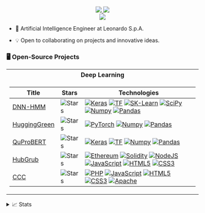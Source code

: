 
<p align="center">
<a href="https://github.com/MattiaLimone">
</a>
<br/>

<!-- <a href="https://gkos.tech">
    <img src="https://img.shields.io/badge/Website-gkos.tech-red?style=flat-square">
</a> --> 
<a href="https://www.linkedin.com/in/mattia-limone/">
    <img src="https://img.shields.io/badge/-Linkedin-blue?style=flat-square&logo=linkedin">
</a>
<a href="mailto:mattia.limone@mail.com">
    <img src="https://img.shields.io/badge/-Email-red?style=flat-square&logo=gmail&logoColor=white">
</a>
<br/> 

<a href="https://github.com/MattiaLimone">
    <img src="https://github-stats-alpha.vercel.app/api?username=MattiaLimone&cc=22272e&tc=37BCF6&ic=fff&bc=0000">
</a>

</p>

* 💼 Artificial Intelligence Engineer at Leonardo S.p.A.

* 💡 Open to collaborating on projects and innovative ideas. 

### 🖥️ Open-Source Projects
<table>
<tr><th>Deep Learning </th></tr>
<tr><td>

|Title | Stars | Technologies|
|--|--|--|
| [DNN-HMM](https://github.com/MattiaLimone/dnn-hmm) | <img alt="Stars" src="https://img.shields.io/github/stars/MattiaLimone/dnn-hmm?style=flat-square&labelColor=black"/> | [![Keras]][Keras-link] [![TF]][TF-link] [![SK-Learn]][SK-learn-link] [![SciPy]][SciPy-link] [![Numpy]][Numpy-link] [![Pandas]][Pandas-link]|
| [HuggingGreen](https://github.com/MattiaLimone/HuggingGreen) | <img alt="Stars" src="https://img.shields.io/github/stars/MattiaLimone/HuggingGreen?style=flat-square&labelColor=black"/> | [![PyTorch]][PyTorch-link] [![Numpy]][Numpy-link] [![Pandas]][Pandas-link]|
| [QuProBERT](https://github.com/MattiaLimone/QuProBert) | <img alt="Stars" src="https://img.shields.io/github/stars/MattiaLimone/QuProBert?style=flat-square&labelColor=black"/> | [![Keras]][Keras-link]  [![TF]][TF-link] [![Numpy]][Numpy-link] [![Pandas]][Pandas-link]|
| [HubGrub](https://github.com/MattiaLimone/HubGrub) | <img alt="Stars" src="https://img.shields.io/github/stars/MattiaLimone/HubGrub?style=flat-square&labelColor=black"/> | [![Ethereum]][Ethereum-link] [![Solidity]][Solidity-link] [![NodeJS]][NodeJS-link] [![JavaScript]][JavaScript-link] [![HTML5]][HTML5-link] [![CSS3]][CSS3-link]|
| [CCC](https://github.com/MattiaLimone/ccc-vvf) | <img alt="Stars" src="https://img.shields.io/github/stars/MattiaLimone/ccc-vvf?style=flat-square&labelColor=black"/> | [![PHP]][PHP-link]  [![JavaScript]][JavaScript-link] [![HTML5]][HTML5-link] [![CSS3]][CSS3-link] [![Apache]][Apache-link]|
</td></tr> </table>



<details>
<summary>📈 Stats</summary>
<br>
My Github Stats

![](http://github-profile-summary-cards.vercel.app/api/cards/profile-details?username=MattiaLimone&theme=dracula) 

![](http://github-profile-summary-cards.vercel.app/api/cards/repos-per-language?username=MattiaLimone&theme=dracula) 
![](http://github-profile-summary-cards.vercel.app/api/cards/most-commit-language?username=MattiaLimone&theme=dracula)


<br>

</details>


<!--Badges-->
[PHP]: https://img.shields.io/badge/php-black?style=flat-square&logo=php
[PHP-link]: https://www.php.net/
[JavaScript]: https://img.shields.io/badge/javascript-black?style=flat-square&logo=javascript
[JavaScript-link]: https://www.javascript.com/
[CSS3]: https://img.shields.io/badge/css3-black?style=flat-square&logo=css3&logoColor=blue
[CSS3-link]: https://www.w3.org/standards/webdesign/htmlcss
[Apache]: https://img.shields.io/badge/apache-black?style=flat-square&logo=apache&logoColor=red
[Apache-link]: https://httpd.apache.org/
[HTML5]: https://img.shields.io/badge/html5-black?style=flat-square&logo=html5
[HTML5-link]: https://www.w3.org/standards/webdesign/htmlcss
[Keras]: https://img.shields.io/badge/Keras-black?style=flat&logo=keras&logoColor=darkred
[Keras-link]: https://keras.io/
[TF]: https://img.shields.io/badge/TF-black?style=flat-square&logo=tensorflow
[TF-link]: https://www.tensorflow.org/?hl=it
[PyTorch]: https://img.shields.io/badge/PyTorch-black?style=flat-square&logo=pytorch
[PyTorch-link]: https://pytorch.org/
[PyG]: https://img.shields.io/badge/PyG-black?style=flat&logo=PyG&logoColor=blue
[PyG-link]: https://pytorch-geometric.readthedocs.io/en/latest/
[Graphein]: https://img.shields.io/badge/Graphein-black?style=flat&logo=GraphQL&logoColor=purple
[Graphein-link]: https://graphein.ai/
[Pandas]: https://img.shields.io/badge/Pandas-black?style=flat&logo=pandas&logoColor=yellow
[Pandas-link]: https://pandas.pydata.org/
[Numpy]: https://img.shields.io/badge/NumPy-black?style=flat-square&logo=numpy&logoColor=azure
[Numpy-link]: https://numpy.org/
[OpenCV]: https://img.shields.io/badge/OpenCV-black?style=flat&logo=opencv&logoColor=darkgreen
[OpenCV-link]: https://opencv.org/
[MongoDB]: https://img.shields.io/badge/MongoDB-black?style=flat&logo=MongoDB&logoColor=darkgreen
[MongoDB-link]: https://www.mongodb.com/
[Plotly]: https://img.shields.io/badge/Plotly-black?style=flat&logo=plotly&logoColor=white
[Plotly-link]: https://plotly.com/
[Dash]: https://img.shields.io/badge/Dash-black?style=flat&logo=plotly&logoColor=blue
[Dash-link]: https://dash.plotly.com/
[NodeJS]: https://img.shields.io/badge/node.js-black?style=flat&logo=node.js&logoColor=green
[NodeJS-link]: https://nodejs.org/en
[Ethereum]: https://img.shields.io/badge/Ethereum-black?style=flat&logo=Ethereum&logoColor=lightgrey
[Ethereum-link]: https://ethereum.org/
[Solidity]: https://img.shields.io/badge/Solidity-black?style=flat&logo=solidity&logoColor=lightgrey
[Solidity-link]: https://soliditylang.org/
[IPFS]: https://img.shields.io/badge/IPFS-black?style=flat&logo=IPFS
[IPFS-link]: https://ipfs.tech/
[NetworkX]: https://img.shields.io/badge/NetworkX-black?style=flat&logo=ONNX&logoColor=orange
[NetworkX-link]: https://networkx.org/
[JQuery]: https://img.shields.io/badge/JQuery-black?style=flat&logo=jquery&logoColor=azure
[JQuery-link]: https://jquery.com/
[Bootstrap]: https://img.shields.io/badge/Bootstrap-black?style=flat&logo=bootstrap&logoColor=darkpurple
[Bootstrap-link]: https://getbootstrap.com/
[Flask]: https://img.shields.io/badge/Flask-black?style=flat&logo=flask&logoColor=darkred
[Flask-link]: https://flask.palletsprojects.com/en/2.2.x/
[SK-Learn]: https://img.shields.io/badge/SK--Learn-black?style=flat&logo=scikit-learn&logoColor=orange
[SK-Learn-link]: https://scikit-learn.org/stable/
[SciPy]: https://img.shields.io/badge/SciPy-black?style=flat&logo=scipy&logoColor=2596be
[SciPy-link]: https://scipy.org/
